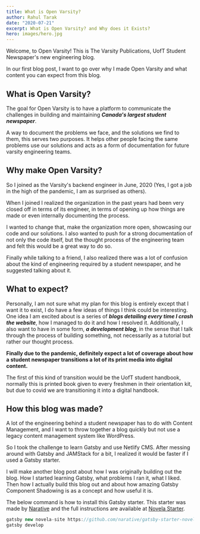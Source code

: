 ```yaml
---
title: What is Open Varsity?
author: Rahul Tarak
date: "2020-07-21"
excerpt: What is Open Varsity? and Why does it Exists?
hero: images/hero.jpg
---
```


Welcome, to Open Varsity! This is The Varsity Publications, UofT Student Newspaper's new engineering blog.

In our first blog post, I want to go over why I made Open Varsity and what content you can expect from this blog.

## What is Open Varsity?

The goal for Open Varsity is to have a platform to communicate the challenges in building and maintaining **_Canada's largest student newspaper_**.

A way to document the problems we face, and the solutions we find to them, this serves two purposes. It helps other people facing the same problems use our solutions and acts as a form of documentation for future varsity engineering teams.

## Why make Open Varsity?

So I joined as the Varsity's backend engineer in June, 2020 (Yes, I got a job in the high of the pandemic, I am as surprised as others).

When I joined I realized the organization in the past years had been very closed off in terms of its engineer, in terms of opening up how things are made or even internally documenting the process.

I wanted to change that, make the organization more open, showcasing our code and our solutions. I also wanted to push for a strong documentation of not only the code itself, but the thought process of the engineering team and felt this would be a great way to do so.

Finally while talking to a friend, I also realized there was a lot of confusion about the kind of engineering required by a student newspaper, and he suggested talking about it.

## What to expect?

Personally, I am not sure what my plan for this blog is entirely except that I want it to exist, I do have a few ideas of things I think could be interesting.
One idea I am excited about is a series of **_blogs detailing every time I crash the website_**, how I managed to do it and how I resolved it. Additionally, I also want to have in some form, **_a development blog_**, in the sense that I talk through the process of building something, not necessarily as a tutorial but rather our thought process.

**Finally due to the pandemic, definitely expect a lot of coverage about how a student newspaper transitions a lot of its print media into digital content.**

The first of this kind of transition would be the UofT student handbook, normally this is printed book given to every freshmen in their orientation kit, but due to covid we are transitioning it into a digital handbook.

## How this blog was made?

A lot of the engineering behind a student newspaper has to do with Content Management, and I want to throw together a blog quickly but not use a legacy content management system like WordPress.

So I took the challenge to learn Gatsby and use Netlify CMS. After messing around with Gatsby and JAMStack for a bit, I realized it would be faster if I used a Gatsby starter.

I will make another blog post about how I was originally building out the blog. How I started learning Gatsby, what problems I ran it, what I liked. Then how I actually build this blog out and about how amazing Gatsby Component Shadowing is as a concept and how useful it is.

The below command is how to install this Gatsby starter. This starter was made by [Narative](https://www.narative.co/) and the full instructions are available at [Novela Starter](https://github.com/narative/gatsby-starter-novela).

```javascript
gatsby new novela-site https://github.com/narative/gatsby-starter-novela
gatsby develop
```
